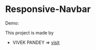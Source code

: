 # Responsive-Navbar

Demo:

This project is made by

- VIVEK PANDEY => [visit](https://github.com/vivekpandey76)

